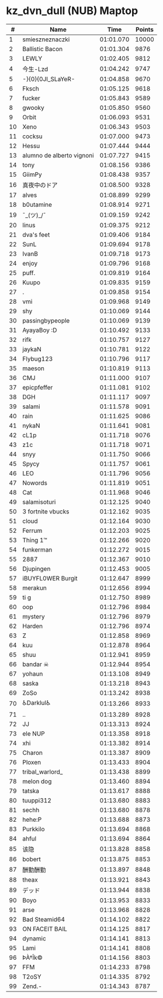 # kz_dvn_dull (NUB) Maptop

|  # | Name | Time | Points |
|-------------- | -------------- | -------------- | -------------- | 
| 1 | smieszneznaczki | 01:01.070 | 10000 | 
| 2 | Ballistic Bacon | 01:01.304 | 9876 | 
| 3 | LEWLY | 01:02.405 | 9812 | 
| 4 | 今生-Lzd | 01:04.242 | 9747 | 
| 5 | -}{0}{0JI_SLaYeR- | 01:04.858 | 9670 | 
| 6 | Fksch | 01:05.125 | 9618 | 
| 7 | fucker | 01:05.843 | 9589 | 
| 8 | gwooky | 01:05.850 | 9560 | 
| 9 | Orbit | 01:06.093 | 9531 | 
| 10 | Xeno | 01:06.343 | 9503 | 
| 11 | cocksu | 01:07.000 | 9473 | 
| 12 | Hessu | 01:07.444 | 9444 | 
| 13 | alumno de alberto vignoni | 01:07.727 | 9415 | 
| 14 | tony | 01:08.156 | 9386 | 
| 15 | GiimPy | 01:08.438 | 9357 | 
| 16 | 真夜中のドア | 01:08.500 | 9328 | 
| 17 | alves | 01:08.899 | 9299 | 
| 18 | b0utamine | 01:08.914 | 9271 | 
| 19 | ¯\_(ツ)_/¯ | 01:09.159 | 9242 | 
| 20 | linus | 01:09.375 | 9212 | 
| 21 | dva's feet | 01:09.406 | 9184 | 
| 22 | SunL | 01:09.694 | 9178 | 
| 23 | IvanB | 01:09.718 | 9173 | 
| 24 | enjoy | 01:09.796 | 9168 | 
| 25 | puff. | 01:09.819 | 9164 | 
| 26 | Kuupo | 01:09.835 | 9159 | 
| 27 | . | 01:09.858 | 9154 | 
| 28 | vmi | 01:09.968 | 9149 | 
| 29 | shy | 01:10.069 | 9144 | 
| 30 | passingbypeople | 01:10.069 | 9139 | 
| 31 | AyayaBoy :D | 01:10.492 | 9133 | 
| 32 | rifk | 01:10.757 | 9127 | 
| 33 | jaykaN | 01:10.781 | 9122 | 
| 34 | Flybug123 | 01:10.796 | 9117 | 
| 35 | maeson | 01:10.819 | 9113 | 
| 36 | CMJ | 01:11.000 | 9107 | 
| 37 | epicpfeffer | 01:11.081 | 9102 | 
| 38 | DGH | 01:11.117 | 9097 | 
| 39 | salami | 01:11.578 | 9091 | 
| 40 | rain | 01:11.625 | 9086 | 
| 41 | nykaN | 01:11.641 | 9081 | 
| 42 | cL1p | 01:11.718 | 9076 | 
| 43 | z1c | 01:11.718 | 9071 | 
| 44 | snyy | 01:11.750 | 9066 | 
| 45 | Spycy | 01:11.757 | 9061 | 
| 46 | LEO | 01:11.796 | 9056 | 
| 47 | Nowords | 01:11.819 | 9051 | 
| 48 | Cat | 01:11.968 | 9046 | 
| 49 | salamisoturi | 01:12.125 | 9040 | 
| 50 | 3 fortnite vbucks | 01:12.162 | 9035 | 
| 51 | cloud | 01:12.164 | 9030 | 
| 52 | Ferrum | 01:12.203 | 9025 | 
| 53 | Thing 1™ | 01:12.266 | 9020 | 
| 54 | funkerman | 01:12.272 | 9015 | 
| 55 | 2887 | 01:12.367 | 9010 | 
| 56 | Djupingen | 01:12.453 | 9005 | 
| 57 | iBUYFL0WER Burgit | 01:12.647 | 8999 | 
| 58 | merakun | 01:12.656 | 8994 | 
| 59 | ti g | 01:12.750 | 8989 | 
| 60 | oop | 01:12.796 | 8984 | 
| 61 | mystery | 01:12.796 | 8979 | 
| 62 | Harden | 01:12.796 | 8974 | 
| 63 | Z | 01:12.858 | 8969 | 
| 64 | kuu | 01:12.878 | 8964 | 
| 65 | shuu | 01:12.941 | 8959 | 
| 66 | bandar ☠ | 01:12.944 | 8954 | 
| 67 | yohaun | 01:13.108 | 8949 | 
| 68 | saska | 01:13.218 | 8943 | 
| 69 | ZoSo | 01:13.242 | 8938 | 
| 70 | ♿Darklul♿ | 01:13.266 | 8933 | 
| 71 | .. | 01:13.289 | 8928 | 
| 72 | JJ | 01:13.313 | 8924 | 
| 73 | ele NUP | 01:13.358 | 8918 | 
| 74 | xhi | 01:13.382 | 8914 | 
| 75 | Charon | 01:13.387 | 8909 | 
| 76 | Ploxen | 01:13.433 | 8904 | 
| 77 | tribal_warlord_ | 01:13.438 | 8899 | 
| 78 | melon dog | 01:13.460 | 8894 | 
| 79 | tatska | 01:13.617 | 8888 | 
| 80 | tuuppi312 | 01:13.680 | 8883 | 
| 81 | sechh | 01:13.680 | 8878 | 
| 82 | hehe:P | 01:13.688 | 8873 | 
| 83 | Purkkilo | 01:13.694 | 8868 | 
| 84 | ahful | 01:13.694 | 8864 | 
| 85 | 该隐 | 01:13.828 | 8858 | 
| 86 | bobert | 01:13.875 | 8853 | 
| 87 | 酬勤酬勤 | 01:13.897 | 8848 | 
| 88 | theax | 01:13.921 | 8843 | 
| 89 | デッド | 01:13.944 | 8838 | 
| 90 | Boyo | 01:13.953 | 8833 | 
| 91 | arse | 01:13.968 | 8828 | 
| 92 | Bad Steamid64 | 01:14.102 | 8822 | 
| 93 | ON FACEIT BAIL | 01:14.125 | 8817 | 
| 94 | dynamic | 01:14.141 | 8813 | 
| 95 | Lami | 01:14.141 | 8808 | 
| 96 | ÞÀ†Îk© | 01:14.156 | 8803 | 
| 97 | FFM | 01:14.233 | 8798 | 
| 98 | T2oSY | 01:14.335 | 8792 | 
| 99 | Zend.- | 01:14.343 | 8787 | 

